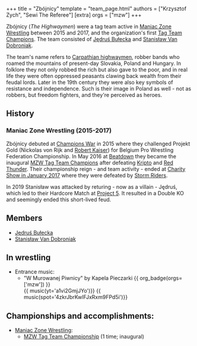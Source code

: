 +++
title = "Zbójnicy"
template = "team_page.html"
authors = ["Krzysztof Zych", "Sewi The Referee"]
[extra]
orgs = ["mzw"]
+++

Zbójnicy (_The Highwaymen_) were a tag team active in [Maniac Zone Wrestling](@/o/mzw.md) between 2015 and 2017, and the organization's first [Tag Team Champions](@/c/mzw-tag-team-championship.md). The team consisted of [Jędruś Bułecka](@/w/jedrus-bulecka.md) and [Stanisław Van Dobroniak](@/w/stanislaw-van-dobroniak.md).

The team's name refers to [Carpathian highwaymen][wiki-zbojnicy], robber bands who roamed the mountains of present-day Slovakia, Poland and Hungary. In folklore they not only robbed the rich but also gave to the poor, and in real life they were often oppressed peasants clawing back wealth from their feudal lords. Later in the 19th century they were also key symbols of resistance and independence. Such is their image in Poland as well - not as robbers, but freedom fighters, and they're perceived as heroes.

## History

### Maniac Zone Wrestling (2015-2017)

Zbójnicy debuted at [Champions War](@/e/mzw/2015-05-31-mzw-champions-war.md) in 2015 where they challenged Projekt Gold (Nickolas von Rijk and [Robert Kaiser](@/w/robert-kaiser.md)) for Belgium Pro Wrestling Federation Championship. In May 2016 at [Beatdown](@/e/mzw/2016-05-14-mzw-beatdown.md) they became the inaugural [MZW Tag Team Champions](@/c/mzw-tag-team-championship.md) after defeating [Kripto](@/w/kripto.md) and [Red Thunder](@/w/red-thunder.md). Their championship reign - and team activity - ended at [Charity Show in January 2017](content/e/mzw/2017-01-15-mzw-charity-show-2017.md) where they were defeated by [Storm Riders](@/w/storm-riders.md). 

In 2019 Stanisław was attacked by returing - now as a villain - Jędruś, which led to their Hardcore Match at [Project 5](@/e/mzw/2019-06-01-mzw-project-5-hero.md). It resulted in a Double KO and seemingly ended this short-lived feud.

## Members

- [Jędruś Bułecka](@/w/jedrus-bulecka.md)
- [Stanisław Van Dobroniak](@/w/stanislaw-van-dobroniak.md)

## In wrestling

* Entrance music:
  - "W Murowanej Piwnicy" by Kapela Pieczarki
 {{ org_badge(orgs=['mzw']) }} <br>
 {{ music(yt='a1vi2GmjJYo')}}
 {{ music(spot='4zkrJbrKwlFJxRxm9FPd5i')}}

## Championships and accomplishments:

* [Maniac Zone Wrestling](@/o/mzw.md):
  - [MZW Tag Team Championship](@/c/mzw-tag-team-championship.md) (1 time; inaugural)

[wiki-zbojnicy]: https://pl.wikipedia.org/wiki/Zb%C3%B3jnicy
